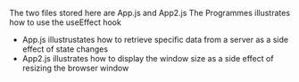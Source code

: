 The two files stored here are App.js and App2.js
The Programmes illustrates how to use the useEffect hook
- App.js illustrustates how to retrieve specific data from a server as a side effect of state changes
- App2.js illustrates how to display the window size as a side effect of resizing the browser window
